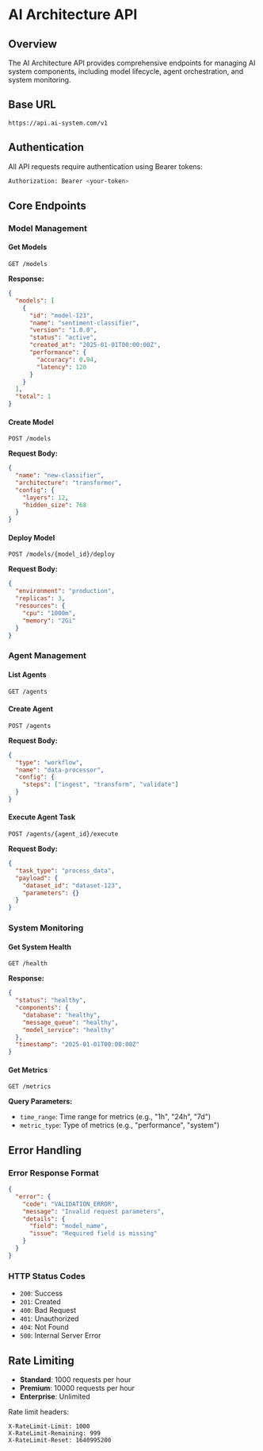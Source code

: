 # AI Architecture API

## Overview

The AI Architecture API provides comprehensive endpoints for managing AI system components, including model lifecycle, agent orchestration, and system monitoring.

## Base URL
```
https://api.ai-system.com/v1
```

## Authentication
All API requests require authentication using Bearer tokens:
```bash
Authorization: Bearer <your-token>
```

## Core Endpoints

### Model Management

#### Get Models
```http
GET /models
```

**Response:**
```json
{
  "models": [
    {
      "id": "model-123",
      "name": "sentiment-classifier",
      "version": "1.0.0",
      "status": "active",
      "created_at": "2025-01-01T00:00:00Z",
      "performance": {
        "accuracy": 0.94,
        "latency": 120
      }
    }
  ],
  "total": 1
}
```

#### Create Model
```http
POST /models
```

**Request Body:**
```json
{
  "name": "new-classifier",
  "architecture": "transformer",
  "config": {
    "layers": 12,
    "hidden_size": 768
  }
}
```

#### Deploy Model
```http
POST /models/{model_id}/deploy
```

**Request Body:**
```json
{
  "environment": "production",
  "replicas": 3,
  "resources": {
    "cpu": "1000m",
    "memory": "2Gi"
  }
}
```

### Agent Management

#### List Agents
```http
GET /agents
```

#### Create Agent
```http
POST /agents
```

**Request Body:**
```json
{
  "type": "workflow",
  "name": "data-processor",
  "config": {
    "steps": ["ingest", "transform", "validate"]
  }
}
```

#### Execute Agent Task
```http
POST /agents/{agent_id}/execute
```

**Request Body:**
```json
{
  "task_type": "process_data",
  "payload": {
    "dataset_id": "dataset-123",
    "parameters": {}
  }
}
```

### System Monitoring

#### Get System Health
```http
GET /health
```

**Response:**
```json
{
  "status": "healthy",
  "components": {
    "database": "healthy",
    "message_queue": "healthy",
    "model_service": "healthy"
  },
  "timestamp": "2025-01-01T00:00:00Z"
}
```

#### Get Metrics
```http
GET /metrics
```

**Query Parameters:**
- `time_range`: Time range for metrics (e.g., "1h", "24h", "7d")
- `metric_type`: Type of metrics (e.g., "performance", "system")

## Error Handling

### Error Response Format
```json
{
  "error": {
    "code": "VALIDATION_ERROR",
    "message": "Invalid request parameters",
    "details": {
      "field": "model_name",
      "issue": "Required field is missing"
    }
  }
}
```

### HTTP Status Codes
- `200`: Success
- `201`: Created
- `400`: Bad Request
- `401`: Unauthorized
- `404`: Not Found
- `500`: Internal Server Error

## Rate Limiting
- **Standard**: 1000 requests per hour
- **Premium**: 10000 requests per hour
- **Enterprise**: Unlimited

Rate limit headers:
```
X-RateLimit-Limit: 1000
X-RateLimit-Remaining: 999
X-RateLimit-Reset: 1640995200
```
